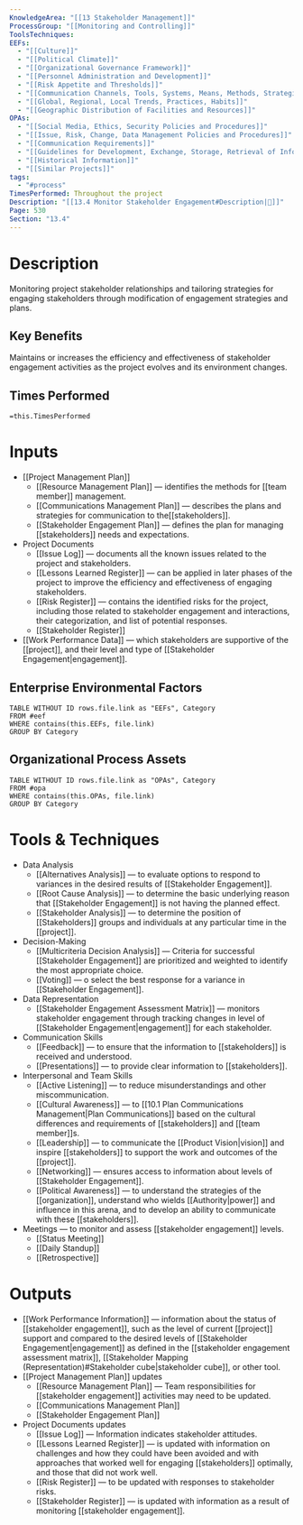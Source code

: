 ```yaml
---
KnowledgeArea: "[[13 Stakeholder Management]]"
ProcessGroup: "[[Monitoring and Controlling]]"
ToolsTechniques: 
EEFs:
  - "[[Culture]]"
  - "[[Political Climate]]"
  - "[[Organizational Governance Framework]]"
  - "[[Personnel Administration and Development]]"
  - "[[Risk Appetite and Thresholds]]"
  - "[[Communication Channels, Tools, Systems, Means, Methods, Strategies]]"
  - "[[Global, Regional, Local Trends, Practices, Habits]]"
  - "[[Geographic Distribution of Facilities and Resources]]"
OPAs:
  - "[[Social Media, Ethics, Security Policies and Procedures]]"
  - "[[Issue, Risk, Change, Data Management Policies and Procedures]]"
  - "[[Communication Requirements]]"
  - "[[Guidelines for Development, Exchange, Storage, Retrieval of Information]]"
  - "[[Historical Information]]"
  - "[[Similar Projects]]"
tags:
  - "#process"
TimesPerformed: Throughout the project
Description: "[[13.4 Monitor Stakeholder Engagement#Description|📝]]"
Page: 530
Section: "13.4"
---
```

# Description
Monitoring project stakeholder relationships and tailoring strategies for engaging stakeholders through modification of engagement strategies and plans.
## Key Benefits
Maintains or increases the efficiency and effectiveness of stakeholder engagement activities as the project evolves and its environment changes.
## Times Performed
`=this.TimesPerformed`
# Inputs
- [[Project Management Plan]]
	- [[Resource Management Plan]] — identifies the methods for [[team member]] management.
	- [[Communications Management Plan]] — describes the plans and strategies for communication to the[[stakeholders]].
	- [[Stakeholder Engagement Plan]] — defines the plan for managing [[stakeholders]] needs and expectations.
- Project Documents
	- [[Issue Log]] — documents all the known issues related to the project and stakeholders.
	- [[Lessons Learned Register]] — can be applied in later phases of the project to improve the efficiency and effectiveness of engaging stakeholders.
	- [[Risk Register]] — contains the identified risks for the project, including those related to stakeholder engagement and interactions, their categorization, and list of potential responses.
	- [[Stakeholder Register]]
- [[Work Performance Data]] — which stakeholders are supportive of the [[project]], and their level and type of [[Stakeholder Engagement|engagement]].
## Enterprise Environmental Factors
```dataview
TABLE WITHOUT ID rows.file.link as "EEFs", Category
FROM #eef
WHERE contains(this.EEFs, file.link)
GROUP BY Category
```
## Organizational Process Assets
```dataview
TABLE WITHOUT ID rows.file.link as "OPAs", Category
FROM #opa
WHERE contains(this.OPAs, file.link)
GROUP BY Category
```
# Tools & Techniques
- Data Analysis
	- [[Alternatives Analysis]] — to evaluate options to respond to variances in the desired results of [[Stakeholder Engagement]].
	- [[Root Cause Analysis]] — to determine the basic underlying reason that [[Stakeholder Engagement]] is not having the planned effect.
	- [[Stakeholder Analysis]] — to determine the position of [[Stakeholders]] groups and individuals at any particular time in the [[project]].
- Decision-Making
	- [[Multicriteria Decision Analysis]] — Criteria for successful [[Stakeholder Engagement]] are prioritized and weighted to identify the most appropriate choice.
	- [[Voting]] — o select the best response for a variance in [[Stakeholder Engagement]].
- Data Representation
	- [[Stakeholder Engagement Assessment Matrix]] — monitors stakeholder engagement through tracking changes in level of [[Stakeholder Engagement|engagement]] for each stakeholder.
- Communication Skills
	- [[Feedback]] — to ensure that the information to [[stakeholders]] is received and understood.
	- [[Presentations]] — to provide clear information to [[stakeholders]].
- Interpersonal and Team Skills
	- [[Active Listening]] — to reduce misunderstandings and other miscommunication.
	- [[Cultural Awareness]] — to [[10.1 Plan Communications Management|Plan Communications]] based on the cultural differences and requirements of [[stakeholders]] and [[team member]]s.
	- [[Leadership]] — to communicate the [[Product Vision|vision]] and inspire [[stakeholders]] to support the work and outcomes of the [[project]].
	- [[Networking]] — ensures access to information about levels of [[Stakeholder Engagement]].
	- [[Political Awareness]] — to understand the strategies of the [[organization]], understand who wields [[Authority|power]] and influence in this arena, and to develop an ability to communicate with these [[stakeholders]].
- Meetings — to monitor and assess [[stakeholder engagement]] levels.
	- [[Status Meeting]]
	- [[Daily Standup]]
	- [[Retrospective]]
# Outputs
- [[Work Performance Information]] — information about the status of [[stakeholder engagement]], such as the level of current [[project]] support and compared to the desired levels of [[Stakeholder Engagement|engagement]] as defined in the [[stakeholder engagement assessment matrix]], [[Stakeholder Mapping (Representation)#Stakeholder cube|stakeholder cube]], or other tool.
- [[Project Management Plan]] updates
	- [[Resource Management Plan]] — Team responsibilities for [[stakeholder engagement]] activities may need to be updated.
	- [[Communications Management Plan]]
	- [[Stakeholder Engagement Plan]]
- Project Documents updates
	- [[Issue Log]] — Information indicates stakeholder attitudes.
	- [[Lessons Learned Register]] — is updated with information on challenges and how they could have been avoided and with approaches that worked well for engaging [[stakeholders]] optimally, and those that did not work well.
	- [[Risk Register]] — to be updated with responses to stakeholder risks.
	- [[Stakeholder Register]] — is updated with information as a result of monitoring [[stakeholder engagement]].